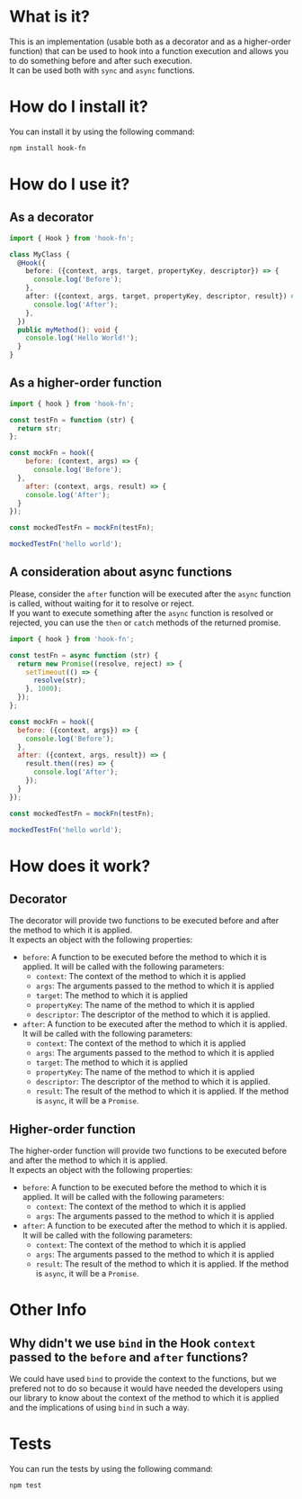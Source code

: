 # What is it?

This is an implementation (usable both as a decorator and as a higher-order function) that can be used to hook into a function execution and allows you to do something before and after such execution.  
It can be used both with `sync` and `async` functions.

# How do I install it?

You can install it by using the following command:

```bash
npm install hook-fn
```

# How do I use it?

## As a decorator

```typescript
import { Hook } from 'hook-fn';

class MyClass {
  @Hook({
    before: ({context, args, target, propertyKey, descriptor}) => {
      console.log('Before');
    },
    after: ({context, args, target, propertyKey, descriptor, result}) => {
      console.log('After');
    },
  })
  public myMethod(): void {
    console.log('Hello World!');
  }
}
```

## As a higher-order function

```js
import { hook } from 'hook-fn';

const testFn = function (str) {
  return str;
};

const mockFn = hook({
    before: (context, args) => {
      console.log('Before');
  },
    after: (context, args, result) => {
    console.log('After');
  }
});

const mockedTestFn = mockFn(testFn);

mockedTestFn('hello world');
```

## A consideration about async functions

Please, consider the `after` function will be executed after the `async` function is called, without waiting for it to resolve or reject.  
If you want to execute something after the `async` function is resolved or rejected, you can use the `then` or `catch` methods of the returned promise.

```js
import { hook } from 'hook-fn';

const testFn = async function (str) {
  return new Promise((resolve, reject) => {
    setTimeout(() => {
      resolve(str);
    }, 1000);
  });
};

const mockFn = hook({
  before: ({context, args}) => {
    console.log('Before');
  },
  after: ({context, args, result}) => {
    result.then((res) => {
      console.log('After');
    });
  }
});

const mockedTestFn = mockFn(testFn);

mockedTestFn('hello world');
```

# How does it work?

## Decorator
The decorator will provide two functions to be executed before and after the method to which it is applied.  
It expects an object with the following properties:  
- `before`: A function to be executed before the method to which it is applied. It will be called with the following parameters:
  - `context`: The context of the method to which it is applied
  - `args`: The arguments passed to the method to which it is applied
  - `target`: The method to which it is applied
  - `propertyKey`: The name of the method to which it is applied
  - `descriptor`: The descriptor of the method to which it is applied.
- `after`: A function to be executed after the method to which it is applied. It will be called with the following parameters:
  - `context`: The context of the method to which it is applied
  - `args`: The arguments passed to the method to which it is applied
  - `target`: The method to which it is applied
  - `propertyKey`: The name of the method to which it is applied
  - `descriptor`: The descriptor of the method to which it is applied.
  - `result`: The result of the method to which it is applied. If the method is `async`, it will be a `Promise`.


## Higher-order function

The higher-order function will provide two functions to be executed before and after the method to which it is applied.  
It expects an object with the following properties:
- `before`: A function to be executed before the method to which it is applied. It will be called with the following parameters:
  - `context`: The context of the method to which it is applied
  - `args`: The arguments passed to the method to which it is applied
- `after`: A function to be executed after the method to which it is applied. It will be called with the following parameters:
  - `context`: The context of the method to which it is applied
  - `args`: The arguments passed to the method to which it is applied
  - `result`: The result of the method to which it is applied. If the method is `async`, it will be a `Promise`.

# Other Info

## Why didn't we use `bind` in the Hook `context` passed to the `before` and `after` functions?

We could have used `bind` to provide the context to the functions, but we prefered not to do so because it would have needed the developers using our library to know about the context of the method to which it is applied and the implications of using `bind` in such a way.

# Tests

You can run the tests by using the following command:

```bash
npm test
```